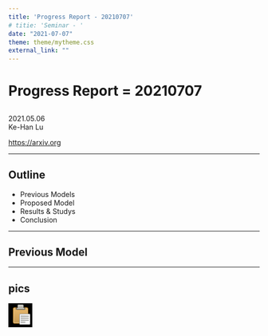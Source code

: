 ```yaml
---
title: 'Progress Report - 20210707'
# titie: 'Seminar - '
date: "2021-07-07"
theme: theme/mytheme.css
external_link: ""
---
```


# Progress Report = 20210707 <!-- .element: class="title" -->
##  <!-- .element: class="subtitle" -->

<div class="title-name">
2021.05.06 <br>
Ke-Han Lu
</div>

https://arxiv.org <!-- .element: class="footnote" -->

---

## Outline

- Previous Models
- Proposed Model
- Results & Studys
- Conclusion

---

## Previous Model  <!-- .element: class="section-title" -->

----

## pics

![](attachments/2021-07-06-20-47-53.png) <!-- .element: class="img85" -->